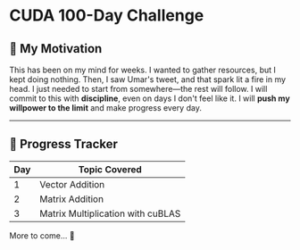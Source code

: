 # CUDA 100-Day Challenge

## 🚀 My Motivation

This has been on my mind for weeks. I wanted to gather resources, but I kept doing nothing. Then, I saw Umar's tweet, and that spark lit a fire in my head. I just needed to start from somewhere—the rest will follow. I will commit to this with **discipline**, even on days I don't feel like it. I will **push my willpower to the limit** and make progress every day.

---

## 📌 Progress Tracker

| Day | Topic Covered   |
| --- | --------------- |
| 1   | Vector Addition |
| 2   | Matrix Addition |
| 3   | Matrix Multiplication with cuBLAS |

More to come... 🚀
